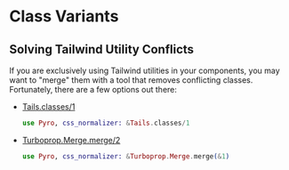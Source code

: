 # Class Variants

## Solving Tailwind Utility Conflicts

If you are exclusively using Tailwind utilities in your components, you may want to "merge" them with a tool that removes conflicting classes. Fortunately, there are a few options out there:

- [Tails.classes/1](https://hexdocs.pm/tails/Tails.html#classes/1)
  ```elixir
  use Pyro, css_normalizer: &Tails.classes/1
  ```
- [Turboprop.Merge.merge/2](https://hexdocs.pm/turboprop/Turboprop.Merge.html#merge/2)
  ```elixir
  use Pyro, css_normalizer: &Turboprop.Merge.merge(&1)
  ```
